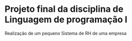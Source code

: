 # Projeto final da disciplina de Linguagem de programação I

Realização de um pequeno Sistema de RH de uma empresa
